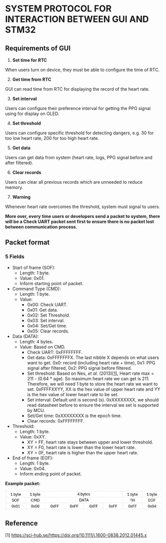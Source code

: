 # SYSTEM PROTOCOL FOR INTERACTION BETWEEN GUI AND STM32

## Requirements of GUI

1. **Set time for RTC**

When users turn on device, they must be able to configure the time of RTC.

2. **Get time from RTC**

GUI can read time from RTC for displaying the record of the heart rate.

3. **Set interval**

Users can configure their preference interval for getting the PPG signal using for display on OLED.

4. **Set threshold**

Users can configure specific threshold for detecting dangers, e.g. 30 for too low heart rate, 200 for too high heart rate.

5. **Get data**

Users can get data from system (heart rate, logs, PPG signal before and after filtered).

6. **Clear records**

Users can clear all previous records which are unneeded to reduce memory.

7. **Warning**

Whenever heart rate overcomes the threshold, system must signal to users.

**More over, every time users or developers send a packet to system, there will be a **Check UART** packet sent first to ensure there is no packet lost between communication process.**

## Packet format

### 5 Fields
- Start of frame (SOF):
  - Length: 1 byte.
  - Value: 0x01.
  - Inform starting point of packet.
- Command Type (CMD):
  - Length: 1 byte.
  - Value:
    - 0x00: Check UART.
    - 0x01: Get data.
    - 0x02: Set Threshold.
    - 0x03: Set interval.
    - 0x04: Set/Get time.
    - 0x05: Clear records.
- Data (DATA):
  - Length: 4 bytes.
  - Value: Based on CMD.
    - Check UART: 0xFFFFFFFF.
    - Get data: 0xFFFFFFFX. The last nibble X depends on what users want to get. 0x0: record (including heart rate + time), 0x1: PPG signal after filtered, 0x2: PPG signal before filtered.
    - Set threshold: Based on Nes, *et al.* (2013)[[1]](https://sci-hub.se/https://doi.org/10.1111/j.1600-0838.2012.01445.x), Heart rate max = 211 - (0.64 * age). So maximum heart rate we can get is 211. Therefore, we will need 1 byte to store the heart rate we want to set. 0xFFFFXXYY, XX is the hex value of upper heart rate and YY is the hex value of lower heart rate to be set.
    - Set interval: Default unit is second (s). 0xXXXXXXXX, we should read datasheet before to ensure the interval we set is supported by MCU.
    - Set/Get time: 0xXXXXXXXX is the epoch time.
    - Clear records: 0xFFFFFFFF.
- Threshold:
  - Length: 1 byte.
  - Value: 0xXY. 
    - XY = FF, heart rate stays between upper and lower threshold. 
    - XY = F0, heart rate is lower than the lower heart rate. 
    - XY = 0F, heart rate is higher than the upper heart rate.
- End of frame (EOF):
  - Length: 1 byte.
  - Value: 0x04.
  - Inform ending point of packet.

**Example packet:**

![image](./img/example_packet.jpg)

## Reference

[1] https://sci-hub.se/https://doi.org/10.1111/j.1600-0838.2012.01445.x